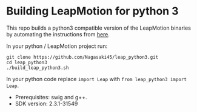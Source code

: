 Building LeapMotion for python 3
================================

This repo builds a python3 compatible version of the LeapMotion binaries by automating the instructions from [here](https://github.com/kitchenbudapest/vr).

In your python / LeapMotion project run:

    git clone https://github.com/Nagasaki45/leap_python3.git
    cd leap_python3
    ./build_leap_python3.sh

In your python code replace `import Leap` with `from leap_python3 import Leap`.

- Prerequisites: swig and g++.
- SDK version: 2.3.1-31549
